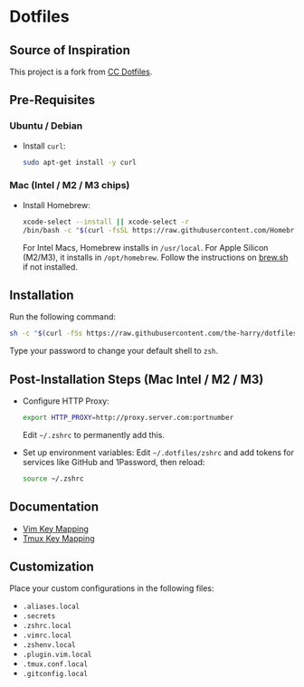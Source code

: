 # Dotfiles

## Source of Inspiration

This project is a fork from [CC Dotfiles](https://github.com/the-harry/dotfiles).

## Pre-Requisites

### Ubuntu / Debian

* Install `curl`:
  ```sh
  sudo apt-get install -y curl
  ```

### Mac (Intel / M2 / M3 chips)

* Install Homebrew:
  ```sh
  xcode-select --install || xcode-select -r
  /bin/bash -c "$(curl -fsSL https://raw.githubusercontent.com/Homebrew/install/master/install.sh)"
  ```
  For Intel Macs, Homebrew installs in `/usr/local`. For Apple Silicon (M2/M3), it installs in `/opt/homebrew`. Follow the instructions on [brew.sh](https://brew.sh/) if not installed.

## Installation

Run the following command:

```sh
sh -c "$(curl -fSs https://raw.githubusercontent.com/the-harry/dotfiles/refs/heads/master/install.sh)"
```

Type your password to change your default shell to `zsh`.

## Post-Installation Steps (Mac Intel / M2 / M3)

* Configure HTTP Proxy:
  ```sh
  export HTTP_PROXY=http://proxy.server.com:portnumber
  ```
  Edit `~/.zshrc` to permanently add this.

* Set up environment variables:
  Edit `~/.dotfiles/zshrc` and add tokens for services like GitHub and 1Password, then reload:
  ```sh
  source ~/.zshrc
  ```

## Documentation

* [Vim Key Mapping](Vim.md)
* [Tmux Key Mapping](Tmux.md)

## Customization

Place your custom configurations in the following files:

* `.aliases.local`
* `.secrets`
* `.zshrc.local`
* `.vimrc.local`
* `.zshenv.local`
* `.plugin.vim.local`
* `.tmux.conf.local`
* `.gitconfig.local`

